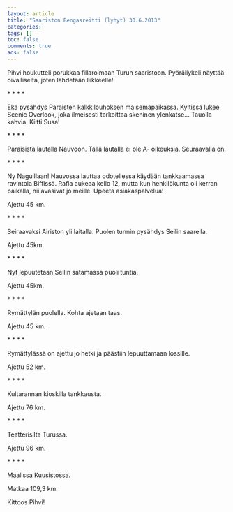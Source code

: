 ```yaml
---
layout: article 
title: "Saariston Rengasreitti (lyhyt) 30.6.2013" 
categories: 
tags: []
toc: false 
comments: true 
ads: false 
---
```


Pihvi houkutteli porukkaa fillaroimaan Turun saaristoon. Pyöräilykeli
näyttää oivalliselta, joten lähdetään liikkeelle!

\* \* \* \*

Eka pysähdys Paraisten kalkkilouhoksen maisemapaikassa. Kyltissä lukee
Scenic Overlook, joka ilmeisesti tarkoittaa skeninen ylenkatse...
Tauolla kahvia. Kiitti Susa!

\* \* \* \*

Paraisista lautalla Nauvoon. Tällä lautalla ei ole A- oikeuksia.
Seuraavalla on.

\* \* \* \*

Ny Naguillaan! Nauvossa lauttaa odotellessa käydään tankkaamassa
ravintola Biffissä. Rafla aukeaa kello 12, mutta kun henkilökunta oli
kerran paikalla, nii avasivat jo meille. Upeeta asiakaspalvelua!

Ajettu 45 km.

\* \* \* \*

Seiraavaksi Airiston yli laitalla. Puolen tunnin pysähdys Seilin
saarella.

Ajettu 45km.

\* \* \* \*

Nyt lepuutetaan Seilin satamassa puoli tuntia.

Ajettu 45km.

\* \* \* \*

Rymättylän puolella. Kohta ajetaan taas.

Ajettu 45 km.

\* \* \* \*

Rymättylässä on ajettu jo hetki ja päästiin lepuuttamaan lossille.

Ajettu 52 km.

\* \* \* \*

Kultarannan kioskilla tankkausta.

Ajettu 76 km.

\* \* \* \*

Teatterisilta Turussa.

Ajettu 96 km.

\* \* \* \*

Maalissa Kuusistossa.

Matkaa 109,3 km.

Kittoos Pihvi!

 

